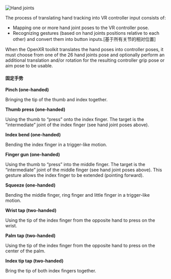 ![Hand joints](https://raw.githubusercontent.com/KhronosGroup/OpenXR-Docs/master/specification/sources/images/ext_hand_tracking_joint_convention.png)

The process of translating hand tracking into VR controller input consists of:

- Mapping one or more hand joint poses to the VR controller pose.
- Recognizing gestures (based on hand joints positions relative to each other) and convert them into button inputs.[基于所有关节的相对位置]

When the OpenXR toolkit translates the hand poses into controller poses, it must choose from one of the 26 hand joints pose and optionally  perform an additional translation and/or rotation for the resulting  controller grip pose or aim pose to be usable.



#### 固定手势

**Pinch (one-handed)**

Bringing the tip of the thumb and index together.

**Thumb press (one-handed)**

Using the thumb to “press” onto the index finger. The target is the  “intermediate” joint of the index finger (see hand joint poses above).

**Index bend (one-handed)**

Bending the index finger in a trigger-like motion.

**Finger gun (one-handed)**

Using the thumb to “press” into the middle finger. The target is the  “intermediate” joint of the middle finger (see hand joint poses above).  This gesture allows the index finger to be extended (pointing forward).

**Squeeze (one-handed)**

Bending the middle finger, ring finger and little finger in a trigger-like motion.

**Wrist tap (two-handed)**

Using the tip of the index finger from the opposite hand to press on the wrist.

**Palm tap (two-handed)**

Using the tip of the index finger from the opposite hand to press on the center of the palm.

**Index tip tap (two-handed)**

Bring the tip of both index fingers together.



